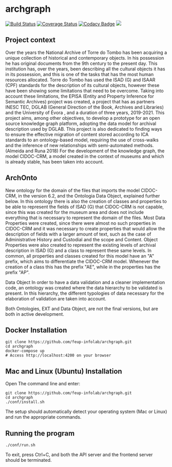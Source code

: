 # archgraph

[![Build Status](https://travis-ci.com/feup-infolab/archgraph.svg?branch=master)](https://travis-ci.com/feup-infolab/archgraph)
[![Coverage Status](https://coveralls.io/repos/github/feup-infolab/archgraph/badge.svg?branch=master)](https://coveralls.io/github/feup-infolab/archgraph?branch=master)
[![Codacy Badge](https://api.codacy.com/project/badge/Grade/f3070810a6f946de93967d5a78acbfc0)](https://app.codacy.com/manual/feup-infolab/archgraph?utm_source=github.com&utm_medium=referral&utm_content=feup-infolab/archgraph&utm_campaign=Badge_Grade_Dashboard)
[![](https://images.microbadger.com/badges/image/feupinfolab/archgraph.svg)](https://microbadger.com/images/feupinfolab/archgraph "Get your own image badge on microbadger.com")

## Project context

Over the years the National Archive of Torre do Tombo has been acquiring a unique collection of historical and contemporary objects. In his possession he has original documents from the 9th century to the present day. This institution has, over the years, been describing all the cultural objects it has in its possession, and this is one of the tasks that has the most human resources allocated.
Torre do Tombo has used the ISAD (G) and ISAAR (CPF) standards for the description of its cultural objects, however these have been showing some limitations that need to be overcome. Taking into account these limitations, the EPISA (Entity and Property Inference for Semantic Archives) project was created, a project that has as partners INESC TEC, DGLAB (General Direction of the Book, Archives and Libraries) and the University of Évora , and a duration of three years, 2019-2021.
This project aims, among other objectives, to develop a prototype for an open source knowledge graph platform, adopting the data model for archival description used by DGLAB. This project is also dedicated to finding ways to ensure the effective migration of content stored according to ICA standards to an ontology-based model, requiring the use of cross-walks and the inference of new relationships with semi-automated methods. (Almeida and Runa 2018)
For the development of the knowledge graph, the model CIDOC-CRM, a model created in the context of museums and which is already stable, has been taken into account.

## ArchOnto

New ontology for the domain of the files that imports the model CIDOC-CRM, in the version 6.2, and the Ontologia Data Object, explained further below. In this ontology there is also the creation of classes and properties to be able to represent the fields of ISAD (G) that CIDOC-CRM is not capable, since this was created for the museum area and does not include everything that is necessary to represent the domain of the files.
Most Data Properties were created, since there were almost no such properties in CIDOC-CRM and it was necessary to create properties that would allow the description of fields with a larger amount of text, such as the case of Administrative History and Custodial and the scope and Content.
Object Properties were also created to represent the existing levels of archival description in ISAD (G) and a class to represent these same levels.
In common, all properties and classes created for this model have an "A" prefix, which aims to differentiate the CIDOC-CRM model. Whenever the creation of a class this has the prefix "AE", while in the properties has the prefix "AP".

Data Object
In order to have a data validation and a cleaner implementation code, an ontology was created where the data hierarchy to be validated is present. In this hierarchy, the different typologies of data necessary for the elaboration of validation are taken into account.


Both Ontologies, EXT and Data Object, are not the final versions, but are both in active development.

## Docker Installation

```
git clone https://github.com/feup-infolab/archgraph.git
cd archgraph
docker-compose up
# Access http://localhost:4200 on your browser
```


## Mac and Linux (Ubuntu) Installation

Open The command line and enter:

```
git clone https://github.com/feup-infolab/archgraph.git
cd archgraph
./conf/install.sh
```

The setup should automatically detect your operating system (Mac or Linux) and run the appropriate commands.

## Running the program

```
./conf/run.sh
```

To exit, press Ctrl+C, and both the API server and the frontend server should be terminated.
